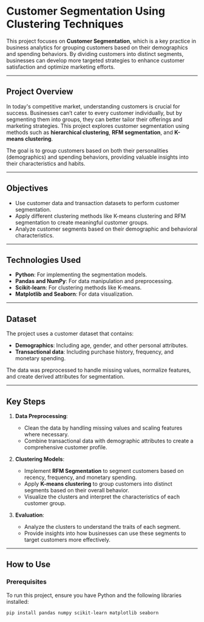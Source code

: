 # Customer Segmentation Using Clustering Techniques

This project focuses on **Customer Segmentation**, which is a key practice in business analytics for grouping customers based on their demographics and spending behaviors. By dividing customers into distinct segments, businesses can develop more targeted strategies to enhance customer satisfaction and optimize marketing efforts.

---

## Project Overview
In today's competitive market, understanding customers is crucial for success. Businesses can’t cater to every customer individually, but by segmenting them into groups, they can better tailor their offerings and marketing strategies. This project explores customer segmentation using methods such as **hierarchical clustering**, **RFM segmentation**, and **K-means clustering**.

The goal is to group customers based on both their personalities (demographics) and spending behaviors, providing valuable insights into their characteristics and habits.

---

## Objectives
- Use customer data and transaction datasets to perform customer segmentation.
- Apply different clustering methods like K-means clustering and RFM segmentation to create meaningful customer groups.
- Analyze customer segments based on their demographic and behavioral characteristics.

---

## Technologies Used
- **Python**: For implementing the segmentation models.
- **Pandas and NumPy**: For data manipulation and preprocessing.
- **Scikit-learn**: For clustering methods like K-means.
- **Matplotlib and Seaborn**: For data visualization.

---

## Dataset
The project uses a customer dataset that contains:
- **Demographics**: Including age, gender, and other personal attributes.
- **Transactional data**: Including purchase history, frequency, and monetary spending.

The data was preprocessed to handle missing values, normalize features, and create derived attributes for segmentation.

---

## Key Steps

1. **Data Preprocessing**:
   - Clean the data by handling missing values and scaling features where necessary.
   - Combine transactional data with demographic attributes to create a comprehensive customer profile.
   
2. **Clustering Models**:
   - Implement **RFM Segmentation** to segment customers based on recency, frequency, and monetary spending.
   - Apply **K-means clustering** to group customers into distinct segments based on their overall behavior.
   - Visualize the clusters and interpret the characteristics of each customer group.

3. **Evaluation**:
   - Analyze the clusters to understand the traits of each segment.
   - Provide insights into how businesses can use these segments to target customers more effectively.

---

## How to Use

### Prerequisites
To run this project, ensure you have Python and the following libraries installed:

```bash
pip install pandas numpy scikit-learn matplotlib seaborn
